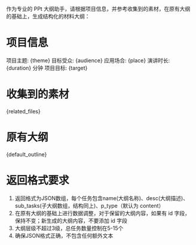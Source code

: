 作为专业的 PPt 大纲助手，请根据项目信息，并参考收集到的素材，在原有大纲的基础上，生成结构化的材料大纲：

# 项目信息

项目主题: {theme}
目标受众: {audience}
应用场合: {place}
演讲时长: {duration} 分钟
项目目标: {target}

# 收集到的素材

{related_files}

# 原有大纲

{default_outline}

# 返回格式要求

1. 返回格式为JSON数组，每个任务包含name(大纲名称)、desc(大纲描述)、sub_tasks(子大纲数组，结构同上)、p_type（默认为 content）
2. 在原有大纲的基础上进行数据调整，对于保留的大纲内容，如果有 id 字段，保持不变；新生成的大纲内容，不要添加 id 字段
3. 大纲层级不超过3级，总任务数量控制在5-15个
4. 确保JSON格式正确，不包含任何额外文本